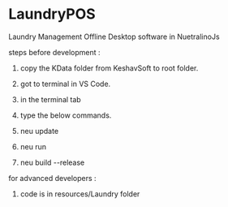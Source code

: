 # LaundryPOS
Laundry Management Offline Desktop software in NuetralinoJs

steps before development : 

1.  copy the KData folder from KeshavSoft to root folder.

2.  got to terminal in VS Code.

3.  in the terminal tab

4.  type the below commands.

5.  neu update

6.  neu run

7.  neu build --release

for advanced developers :

1.  code is in resources/Laundry folder

